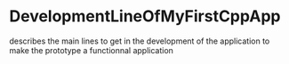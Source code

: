 # DevelopmentLineOfMyFirstCppApp
describes the main lines to get in the development of the application to make the prototype a functionnal application
